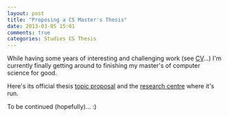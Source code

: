 ```yaml
---
layout: post
title: "Proposing a CS Master's Thesis"
date: 2013-03-05 15:01
comments: true
categories: Studies CS Thesis
---
```


While having some years of interesting and challenging work (see [CV](http://dl.dropbox.com/u/194129/cv_rthurnher.pdf)...) I'm currently finally getting around to finishing my master's of computer science for good.

Here's its official thesis [topic proposal](http://dl.dropbox.com/u/194129/proposal.pdf) and the [research centre](http://www.cvast.tuwien.ac.at/cvast) where it's run.

To be continued (hopefully)... :)
